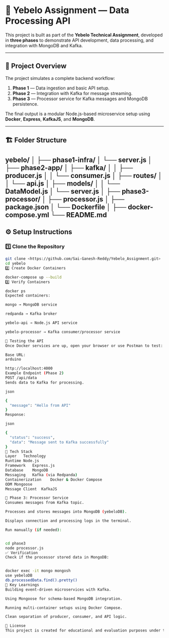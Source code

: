 # 🧩 Yebelo Assignment — Data Processing API

This project is built as part of the **Yebelo Technical Assignment**, developed in **three phases** to demonstrate API development, data processing, and integration with MongoDB and Kafka.

---

## 🚀 Project Overview

The project simulates a complete backend workflow:
1. **Phase 1** — Data ingestion and basic API setup.
2. **Phase 2** — Integration with Kafka for message streaming.
3. **Phase 3** — Processor service for Kafka messages and MongoDB persistence.

The final output is a modular Node.js-based microservice setup using **Docker**, **Express**, **KafkaJS**, and **MongoDB**.

---

## 🏗️ Folder Structure

yebelo/
│
├── phase1-infra/
│ └── server.js
│
├── phase2-app/
│ ├── kafka/
│ │ ├── producer.js
│ │ └── consumer.js
│ ├── routes/
│ │ └── api.js
│ ├── models/
│ │ └── DataModel.js
│ └── server.js
│
├── phase3-processor/
│ ├── processor.js
│ ├── package.json
│ └── Dockerfile
│
├── docker-compose.yml
└── README.md 
---

## ⚙️ Setup Instructions

### 1️⃣ Clone the Repository
```bash
git clone <https://github.com/Sai-Ganesh-Reddy/Yebelo_Assignment.git>
cd yebelo
2️⃣ Create Docker Containers

docker-compose up --build
3️⃣ Verify Containers

docker ps
Expected containers:

mongo → MongoDB service

redpanda → Kafka broker

yebelo-api → Node.js API service

yebelo-processor → Kafka consumer/processor service

🧪 Testing the API
Once Docker services are up, open your browser or use Postman to test:

Base URL:
arduino

http://localhost:4000
Example Endpoint (Phase 2)
POST /api/data
Sends data to Kafka for processing.

json

{
  "message": "Hello from API"
}
Response:

json

{
  "status": "success",
  "data": "Message sent to Kafka successfully"
}
🧰 Tech Stack
Layer	Technology
Runtime	Node.js
Framework	Express.js
Database	MongoDB
Messaging	Kafka (via Redpanda)
Containerization	Docker & Docker Compose
ODM	Mongoose
Message Client	KafkaJS

🔄 Phase 3: Processor Service
Consumes messages from Kafka topic.

Processes and stores messages into MongoDB (yebeloDB).

Displays connection and processing logs in the terminal.

Run manually (if needed):


cd phase3
node processor.js
✅ Verification
Check if the processor stored data in MongoDB:


docker exec -it mongo mongosh
use yebeloDB
db.processedData.find().pretty()
🧠 Key Learnings
Building event-driven microservices with Kafka.

Using Mongoose for schema-based MongoDB integration.

Running multi-container setups using Docker Compose.

Clean separation of producer, consumer, and API logic.

📜 License
This project is created for educational and evaluation purposes under the Yebelo Technical Assignment guidelines.
